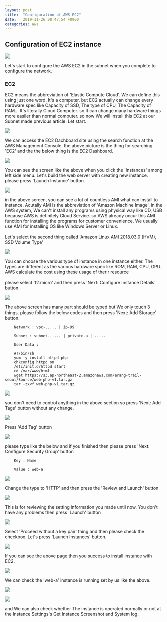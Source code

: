 ```yaml
---
layout: post
title:  "Configuration of AWS EC2"
date:   2019-11-26 08:47:54 +0900
categories: aws
---
```


## Configuration of EC2 instance

![](/res/2019-11-26-aws-ec2/0.png)

Let's start to configure the AWS EC2 in the subnet when you complete to configure the network.

### EC2 

EC2 means the abbreviation of 'Elastic Compute Cloud'. We can define this using just one word. It's a computer. but EC2 actually can change every hardware spec like Capacity of SSD, The type of CPU, The Capacity of RAM...  It's literally Cloud Computer. so It can change many hardware things more easiler than normal computer. so now We will install this EC2 at our Subnet made previous article. Let start.

![](/res/2019-11-26-aws-ec2/1.png)

We can access the EC2 Dachboard site using the search function at the AWS Management Console. the above picture is the thing for searching 'EC2' and the the below thing is the EC2 Dashboard.

![](/res/2019-11-26-aws-ec2/2.png)

You can see the screen like the above when you click the 'Instances' among left side menu. Let's build the web server with creating new instance. please press 'Launch Instance' button.

![](/res/2019-11-26-aws-ec2/3.png)

in the above screen, you can see a lot of countless AMI what can install to instance. Acutally AMI is the abbreviation of 'Amazon Machine Image'. in the AWS system, We can't install any programs using physical way like CD, USB because AWS is definitely Cloud Service. so AWS already occur this AMI function for installing the programs for customer convenience. We usually use AMI for installing OS like Windows Server or Linux. <br><br> Let's select the second thing called 'Amazon Linux AMI 2018.03.0 (HVM), SSD Volume Type'

![](/res/2019-11-26-aws-ec2/4.png)
 
You can choose the various type of instance in one instance either. The types are different as the various hardware spec like ROM, RAM, CPU, GPU. AWS calculate the cost using these usage of therir resource <br><br> please select 't2.micro' and then press 'Next: Configure Instance Details' button.

![](/res/2019-11-26-aws-ec2/5.png)

The above screen has many part should be typed but We only touch 3 things. please follow the below codes and then press 'Next: Add Storage' button.

```
    Network : vpc-..... | ip-99

    Subnet : subnet-..... | private-a | .....

    User Data :

    #!/bin/sh 
    yum -y install httpd php 
    chkconfig httpd on 
    /etc/init.d/httpd start 
    cd /var/www/html 
    wget https://s3.ap-northeast-2.amazonaws.com/arang-trail-seoul/Source/web-php-v1.tar.gz 
    tar -zxvf web-php-v1.tar.gz

```

![](/res/2019-11-26-aws-ec2/6.png)

you don't need to control anything in the above section so press 'Next: Add Tags' button without any change.

![](/res/2019-11-26-aws-ec2/7.png)

Press 'Add Tag' button

![](/res/2019-11-26-aws-ec2/8.png)

please type like the below and if you finished then please press 'Next: Configure Security Group' button

```
    Key : Name

    Value : web-a
```

![](/res/2019-11-26-aws-ec2/9.png)

Change the type to 'HTTP' and then press the 'Review and Launch' button

![](/res/2019-11-26-aws-ec2/10.png)

This is for reviewing the setting information you made until now. You don't have any problems then press 'Launch' button

![](/res/2019-11-26-aws-ec2/11.png)

Select 'Proceed without a key pair' thing and then please check the checkbox. Let's press 'Launch Instances' button.

![](/res/2019-11-26-aws-ec2/12.png)

If you can see the above page then you success to install instance with EC2.

![](/res/2019-11-26-aws-ec2/13.png)

We can check the 'web-a' instance is running set by us like the above.

![](/res/2019-11-26-aws-ec2/14.png)

![](/res/2019-11-26-aws-ec2/15.png)

and We can also check whether The instance is operated normally or not at the Instance Settings's Get Instance Screenshot and System log.
